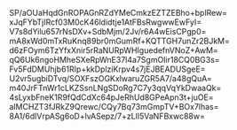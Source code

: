 SP/aOUaHqdGnROPAGnRZdYMeCmkzEZTZEBho+bplRew=
xJqFYbTjIRcf03M0cK46ldidtje1AtFBsRwgwwEwFyI=
V7s8dYilu657rNsDXv+SdbMjm/2Jv/r6A4wEisCPgp0=
mA8xWd0mTxRuKnq89br0mGumRf+KQTTGH7unZr2BJkM=
d6zFOym6TzYfxXnir5rRaNURpWHIguedefnVNoZ+AwM=
qQ6Uk6ngoHMheSXeRpWnE37l4a7SgmOIir18CQ0BG3s=
Fv5FdDMUhjb61RIp+kkDplziKrpv4s7jEJBEADUSgeE=
U2vr5ugbiDTvq/SOXFszOGKxlwaruZGR5A7/a48gQuA=
m40JrFTnWr1cLKZSsnLNgSDoRg7C7y3qqVqYkDwaaQk=
4sLyxbFneK1R9fQdCdXc64pJeRhUd8GPeApn3t+juOE=
alMCHZT3fJRkZ9Qrewc/CQy7Bq73mGmpTV+BOx7lhas=
8A1/6dlVrpASg6oD+lvASepz/7+zLIl5VaNFBxwc88w=
